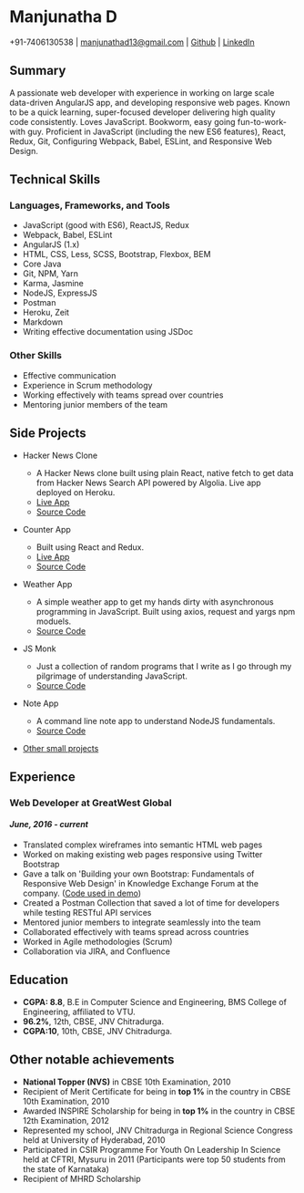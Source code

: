 # Manjunatha D
+91-7406130538 | manjunathad13@gmail.com | [Github](https://github.com/kalabhairava) | [LinkedIn](https://www.linkedin.com/in/manjunatha-d-709b86125/)

## Summary
A passionate web developer with experience in working on large scale data-driven AngularJS app, and developing responsive web pages. Known to be a quick learning, super-focused developer delivering high quality code consistently. Loves JavaScript.  Bookworm, easy going fun-to-work-with guy. Proficient in JavaScript (including the new ES6 features), React, Redux, Git, Configuring Webpack, Babel, ESLint, and Responsive Web Design. 

## Technical Skills
### Languages, Frameworks, and Tools
- JavaScript (good with ES6), ReactJS, Redux
- Webpack, Babel, ESLint
- AngularJS (1.x)
- HTML, CSS, Less, SCSS, Bootstrap, Flexbox, BEM
- Core Java
- Git, NPM, Yarn
- Karma, Jasmine
- NodeJS, ExpressJS
- Postman
- Heroku, Zeit
- Markdown
- Writing effective documentation using JSDoc

### Other Skills
- Effective communication
- Experience in Scrum methodology
- Working effectively with teams spread over countries
- Mentoring junior members of the team

## Side Projects
- Hacker News Clone
  * A Hacker News clone built using plain React, native fetch to get data from Hacker News Search API powered by Algolia. Live app deployed on Heroku.
  * [Live App](https://hacker-news-clone-hn.herokuapp.com/)
  * [Source Code](https://github.com/kalabhairava/hackernews-clone)
  
- Counter App
  * Built using React and Redux.
  * [Live App](https://redux-counter-app.herokuapp.com/)
  * [Source Code](https://github.com/kalabhairava/counter-app)

- Weather App
  * A simple weather app to get my hands dirty with asynchronous programming in JavaScript. Built using axios, request and yargs npm moduels.
  * [Source Code](https://github.com/kalabhairava/weather-app)
  
- JS Monk
  * Just a collection of random programs that I write as I go through my pilgrimage of understanding JavaScript.
  * [Source Code](https://github.com/kalabhairava/js-monk)
  
- Note App
  * A command line note app to understand NodeJS fundamentals. 
  * [Source Code](https://github.com/kalabhairava/note-app)
  
- [Other small projects](https://github.com/kalabhairava?tab=repositories)

## Experience
### Web Developer at GreatWest Global
#### _June, 2016 - current_

- Translated complex wireframes into semantic HTML web pages
- Worked on making existing web pages responsive using Twitter Bootstrap
- Gave a talk on 'Building your own Bootstrap: Fundamentals of Responsive Web Design' in Knowledge Exchange Forum at the company. ([Code used in demo](https://github.com/kalabhairava/responsive-web-design-demo))
- Created a Postman Collection that saved a lot of time for developers while testing RESTful API services
- Mentored junior members to integrate seamlessly into the team
- Collaborated effectively with teams spread across countries
- Worked in Agile methodologies (Scrum)
- Collaboration via JIRA, and Confluence

## Education
- **CGPA: 8.8**, B.E in Computer Science and Engineering, BMS College of Engineering, affiliated to VTU.
- **96.2%**, 12th, CBSE, JNV Chitradurga.
- **CGPA:10**, 10th, CBSE, JNV Chitradurga.

## Other notable achievements
-	**National Topper (NVS)** in CBSE 10th Examination, 2010
-	Recipient of Merit Certificate for being in **top 1%** in the country in CBSE 10th Examination, 2010
-	Awarded INSPIRE Scholarship for being in **top 1%** in the country in CBSE 12th Examination, 2012
-	Represented my school, JNV Chitradurga in Regional Science Congress held at University of Hyderabad, 2010
-	Participated in CSIR Programme For Youth On Leadership In Science held at CFTRI, Mysuru in 2011 (Participants were top 50 students from the state of Karnataka)
-	Recipient of MHRD Scholarship
